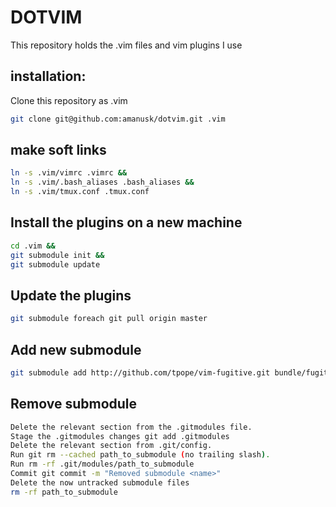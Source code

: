 # DOTVIM
This repository holds the .vim files and vim plugins I use

## installation:
Clone this repository as .vim
```sh
git clone git@github.com:amanusk/dotvim.git .vim
```

## make soft links
```sh
ln -s .vim/vimrc .vimrc &&
ln -s .vim/.bash_aliases .bash_aliases &&
ln -s .vim/tmux.conf .tmux.conf 
```

## Install the plugins on a new machine
```sh
cd .vim &&
git submodule init &&
git submodule update 
```

## Update the plugins
```sh
git submodule foreach git pull origin master
```

## Add new submodule
```sh
git submodule add http://github.com/tpope/vim-fugitive.git bundle/fugitive
```

## Remove submodule
```sh
Delete the relevant section from the .gitmodules file.
Stage the .gitmodules changes git add .gitmodules
Delete the relevant section from .git/config.
Run git rm --cached path_to_submodule (no trailing slash).
Run rm -rf .git/modules/path_to_submodule
Commit git commit -m "Removed submodule <name>"
Delete the now untracked submodule files
rm -rf path_to_submodule
```
